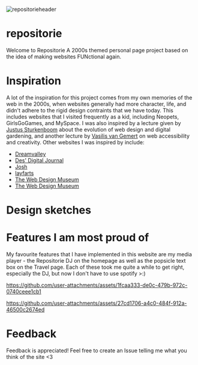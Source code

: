 
![repositorieheader](https://github.com/user-attachments/assets/93475471-b181-4b81-a451-87c28bbae924)
# repositorie
Welcome to Repositorie
A 2000s themed personal page project based on the idea of making websites FUNctional again. 

# Inspiration

A lot of the inspiration for this project comes from my own memories of the web in the 2000s, when websites generally had more character, life, and didn't adhere to the rigid design contraints that we have today. 
This includes websites that I visited frequently as a kid, including Neopets, GirlsGoGames, and MySpace. I was also inspired by a lecture given by [Justus Sturkenboom](https://ju5tu5.nl/) about the evolution of web design and digital gardening, and another lecture by [Vasilis van Gemert](https://vasilis.nl/) on web accessibility and creativity.
Other websites I was inspired by include:
- [Dreamvalley](https://dreamvalley.neocities.org/home)
- [Des' Digital Journal](https://doqmeat.com/)
- [Josh](https://joo.sh/)
- [layfarts](https://layfarts.com/home)
- [The Web Design Museum](https://www.webdesignmuseum.org/)
- [The Web Design Museum](https://www.webdesignmuseum.org/)

# Design sketches


# Features I am most proud of
My favourite features that I have implemented in this website are my media player - the Repositorie DJ on the homepage as well as the popsicle text box on the Travel page.
Each of these took me quite a while to get right, especially the DJ, but now I don't have to use spotify >:)
 

https://github.com/user-attachments/assets/1fcaa333-de0c-479b-972c-0740ceee1cb1



https://github.com/user-attachments/assets/27cd1706-a4c0-484f-912a-46500c2674ed




# Feedback 
Feedback is appreciated! Feel free to create an Issue telling me what you think of the site <3
